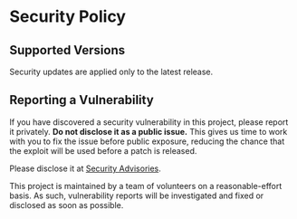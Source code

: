 # Security Policy

## Supported Versions

Security updates are applied only to the latest release.

## Reporting a Vulnerability

If you have discovered a security vulnerability in this project, please report it privately. **Do not disclose it as a public issue.** This gives us time to work with you to fix the issue before public exposure, reducing the chance that the exploit will be used before a patch is released.

Please disclose it at [Security Advisories](https://github.com/Eric-zsp/gopsutil/security/advisories/new).

This project is maintained by a team of volunteers on a reasonable-effort basis. As such, vulnerability reports will be investigated and fixed or disclosed as soon as possible.
